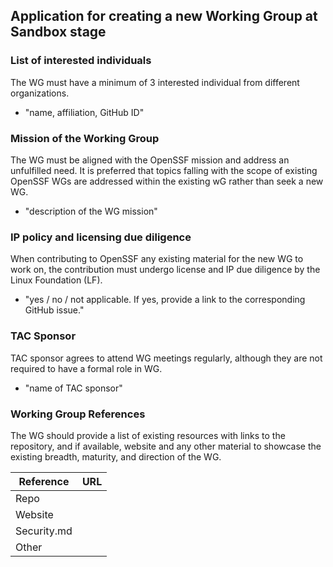 ## Application for creating a new Working Group at Sandbox stage

### List of interested individuals
The WG must have a minimum of 3 interested individual from different organizations.
  * "name, affiliation, GitHub ID"

### Mission of the Working Group
The WG must be aligned with the OpenSSF mission and address an unfulfilled need. It is preferred that topics falling with the scope of existing OpenSSF WGs are addressed within the existing wG rather than seek a new WG.
  * "description of the WG mission"

### IP policy and licensing due diligence
When contributing to OpenSSF any existing material for the new WG to work on, the contribution must undergo license and IP due diligence by the Linux Foundation (LF).
  * "yes / no / not applicable. If yes, provide a link to the corresponding GitHub issue."
  
### TAC Sponsor
TAC sponsor agrees to attend WG meetings regularly, although they are not required to have a formal role in WG.
  * "name of TAC sponsor"
  
### Working Group References
The WG should provide a list of existing resources with links to the repository, and if available, website and any other material to showcase the existing breadth, maturity, and direction of the WG.

| Reference           | URL |
|---------------------|-----|
| Repo                |     |
| Website             |     |
| Security.md    |     |
| Other               |     |
